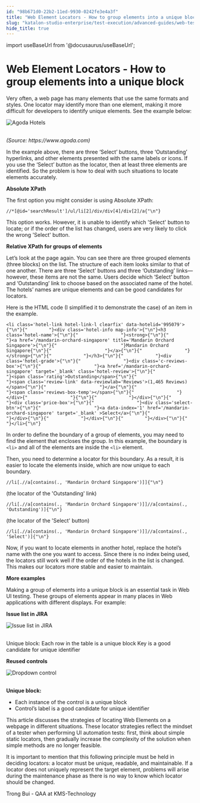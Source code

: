 ```yaml
---
id: "98b671d0-22b2-11ed-9930-0242fe3e4a3f"
title: "Web Element Locators - How to group elements into a unique block"
slug: "katalon-studio-enterprise/test-execution/advanced-guides/web-testing/web-element-locators---how-to-group-elements-into-a-unique-block"
hide_title: true
---
```

import useBaseUrl from '@docusaurus/useBaseUrl';

  

# <a id="id" class="anchor_top_offset"/><a id="ariaid-title1" class="anchor_top_offset"/>Web Element Locators - How to group elements into a unique block

  
    
<p xmlns="http://www.w3.org/1999/xhtml" className="p">Very often, a web page has many elements that use the same   formats and styles. One locator may identify more than one element,   making it more difficult for developers to identify unique   elements. See the example below:</p> 
    
<p xmlns="http://www.w3.org/1999/xhtml" className="p">   <img className="image" src={useBaseUrl("https://github.com/katalon-studio/docs-images/raw/master/katalon-studio/tutorials/how_to_handle_web_element_block_locators/agoda_list.png")} alt="Agoda Hotels" /><br /><br /> </p> 
    
<p xmlns="http://www.w3.org/1999/xhtml" className="p">   <em className="ph i">(Source: https://www.agoda.com)</em> </p> 
    
<p xmlns="http://www.w3.org/1999/xhtml" className="p">In the example above, there are three ‘Select’   buttons, three ‘Outstanding’ hyperlinks, and other   elements presented with the same labels or icons. If you use the   ‘Select’ button as the locator, then at least three   elements are identified. So the problem is how to deal with such   situations to locate elements accurately.</p> 
    
<p xmlns="http://www.w3.org/1999/xhtml" className="p">   <strong className="ph b">Absolute XPath</strong> </p> 
    
<p xmlns="http://www.w3.org/1999/xhtml" className="p">The first option you might consider is using Absolute XPath:</p> 
          
<pre xmlns="http://www.w3.org/1999/xhtml" className="pre codeblock"><code>//*[@id='searchResult']/ul/li[2]/div/div[4]/div[2]/a{"\n"}</code></pre> 
        
<p xmlns="http://www.w3.org/1999/xhtml" className="p">This option works. However, it is unable to identify which   'Select' button to locate; or if the order of the list has changed,   users are very likely to click the wrong 'Select' button.</p> 
    
<p xmlns="http://www.w3.org/1999/xhtml" className="p">   <strong className="ph b">Relative XPath for groups of elements</strong> </p> 
    
<p xmlns="http://www.w3.org/1999/xhtml" className="p">Let’s look at the page again. You can see there are three   grouped elements (three blocks) on the list. The structure of each   item looks similar to that of one another. There are three   ‘Select’ buttons and three ‘Outstanding’   links—however, these items are not the same. Users decide   which ‘Select’ button and ‘Outstanding’   link to choose based on the associated name of the hotel. The   hotels’ names are unique elements and can be good candidates   for locators.</p> 
    
<p xmlns="http://www.w3.org/1999/xhtml" className="p">Here is the HTML code (I simplified it to demonstrate the case)   of an item in the example.</p> 
          
<pre xmlns="http://www.w3.org/1999/xhtml" className="pre codeblock"><code>&lt;li class='hotel-link hotel-link-l clearfix' data-hotelid='995079'&gt;{"\n"}{"        "}&lt;div class='hotel-info map-info'&gt;{"\n"}&lt;h3 class='hotel-name'&gt;{"\n"}{"                "}&lt;strong&gt;{"\n"}{"                    "}&lt;a href='/mandarin-orchard-singapore' title='Mandarin Orchard Singapore'&gt;{"\n"}{"                        "}Mandarin Orchard Singapore{"\n"}{"                    "}&lt;/a&gt;{"\n"}{"                "}&lt;/strong&gt;{"\n"}{"            "}&lt;/h3&gt;{"\n"}{"            "}&lt;div class='hotel-grade'&gt;{"\n"}{"                "}&lt;div class='c-reviews-box'&gt;{"\n"}{"                    "}&lt;a href='/mandarin-orchard-singapore' target='_blank' class='hotel-review'&gt;{"\n"}{"                        "}&lt;span class='rating'&gt;Outstanding&lt;/span&gt;{"\n"}{"                        "}&lt;span class='review-link' data-reviewlab='Reviews'&gt;(1,465 Reviews)&lt;/span&gt;{"\n"}{"                    "}&lt;/a&gt;{"\n"}{"                    "}&lt;span class='reviews-box-temp'&gt;&lt;/span&gt;{"\n"}{"                "}&lt;/div&gt;{"                "}{"\n"}{"            "}&lt;/div&gt;{"\n"}{"            "}&lt;div class='price-box'&gt;{"\n"}{"                "}&lt;div class='select-btn'&gt;{"\n"}{"                    "}&lt;a data-index='1' href='/mandarin-orchard-singapore' target='_blank' &gt;Select&lt;/a&gt;{"\n"}{"                "}&lt;/div&gt;{"\n"}{"            "}&lt;/div&gt;{"\n"}{"        "}&lt;/div&gt;{"\n"}{"    "}&lt;/li&gt;{"\n"}</code></pre> 
        
<p xmlns="http://www.w3.org/1999/xhtml" className="p">In order to define the boundary of a group of elements, you may   need to find the element that encloses the group. In this example,   the boundary is <code className="ph codeph">&lt;li&gt;</code> and all of the elements are   inside the <code className="ph codeph">&lt;li&gt;</code> element.</p> 
    
<p xmlns="http://www.w3.org/1999/xhtml" className="p">Then, you need to determine a locator for this boundary. As a   result, it is easier to locate the elements inside, which are now   unique to each boundary.</p> 
          
<pre xmlns="http://www.w3.org/1999/xhtml" className="pre codeblock"><code>//li[.//a[contains(., 'Mandarin Orchard Singapore')]]{"\n"}</code></pre> 
        
<p xmlns="http://www.w3.org/1999/xhtml" className="p">(the locator of the 'Outstanding' link)</p> 
          
<pre xmlns="http://www.w3.org/1999/xhtml" className="pre codeblock"><code>//li[.//a[contains(., 'Mandarin Orchard Singapore')]]//a[contains(., 'Outstanding')]{"\n"}</code></pre> 
        
<p xmlns="http://www.w3.org/1999/xhtml" className="p">(the locator of the 'Select' button)</p> 
          
<pre xmlns="http://www.w3.org/1999/xhtml" className="pre codeblock"><code>//li[.//a[contains(., 'Mandarin Orchard Singapore')]]//a[contains(., 'Select')]{"\n"}</code></pre> 
        
<p xmlns="http://www.w3.org/1999/xhtml" className="p">Now, if you want to locate elements in another hotel, replace   the hotel’s name with the one you want to access. Since there   is no index being used, the locators still work well if the order   of the hotels in the list is changed. This makes our locators more   stable and easier to maintain.</p> 
    
<p xmlns="http://www.w3.org/1999/xhtml" className="p">   <strong className="ph b">More examples</strong> </p> 
    
<p xmlns="http://www.w3.org/1999/xhtml" className="p">Making a group of elements into a unique block is an essential   task in Web UI testing. These groups of elements appear in many   places in Web applications with different displays. For   example:</p> 
    
<p xmlns="http://www.w3.org/1999/xhtml" className="p">   <strong className="ph b">Issue list in JIRA</strong> </p> 
    
<p xmlns="http://www.w3.org/1999/xhtml" className="p">   <img className="image" src={useBaseUrl("https://github.com/katalon-studio/docs-images/raw/master/katalon-studio/tutorials/how_to_handle_web_element_block_locators/jira_list.png")} alt="Issue list in JIRA" /><br /><br /> </p> 
    
<p xmlns="http://www.w3.org/1999/xhtml" className="p">Unique block: Each row in the table is a unique block Key is a   good candidate for unique identifier</p> 
    
<p xmlns="http://www.w3.org/1999/xhtml" className="p">   <strong className="ph b">Reused controls</strong> </p> 
    
<p xmlns="http://www.w3.org/1999/xhtml" className="p">   <img className="image" src={useBaseUrl("https://github.com/katalon-studio/docs-images/raw/master/katalon-studio/tutorials/how_to_handle_web_element_block_locators/dropdown.png")} alt="Dropdown control" /><br /><br /> </p> 
    
<p xmlns="http://www.w3.org/1999/xhtml" className="p">   <strong className="ph b">Unique block:</strong> </p> 
    
<ul xmlns="http://www.w3.org/1999/xhtml" className="ul">   <li className="li">Each instance of the control is a unique block</li>   <li className="li">Control’s label is a good candidate for unique     identifier</li> </ul> 
    
<p xmlns="http://www.w3.org/1999/xhtml" className="p">This article discusses the strategies of locating Web Elements   on a webpage in different situations. These locator strategies   reflect the mindset of a tester when performing UI automation   tests: first, think about simple static locators, then gradually   increase the complexity of the solution when simple methods are no   longer feasible.</p> 
    
<p xmlns="http://www.w3.org/1999/xhtml" className="p">It is important to mention that this following principle must be   held in deciding locators: a locator must be unique, readable, and   maintainable. If a locator does not uniquely represent the target   element, problems will arise during the maintenance phase as there   is no way to know which locator should be changed.</p> 
    
<p xmlns="http://www.w3.org/1999/xhtml" className="p">Trong Bui - QAA at KMS-Technology</p> 
  

